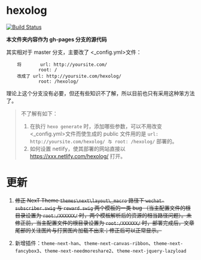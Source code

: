 # hexolog

[![Build Status](https://secure.travis-ci.org/kuleyu/hexolog.png
)](http://travis-ci.org/kuleyu/hexolog)

**本文件夹内容作为 gh-pages 分支的源代码**

其实相对于 master 分支，主要改了 <\_config.yml>文件：
```
	将		url: http://yoursite.com/
	  		root: /
	改成了	url: http://yoursite.com/hexolog/
			root: /hexolog/
```

理论上这个分支没有必要，但还有些知识不了解，所以目前也只有采用这种笨方法了。

> 不了解有如下：
> 1. 在执行 `hexo generate` 时，添加哪些参数，可以不用改变<\_config.yml>文件而使生成的 public 文件用的是 `url: http://yoursite.com/hexolog/ 与 root: /hexolog/` 部署的。
> 2. 如何设置 netlify，使其部署的网站直接以 https://xxx.netlify.com/hexolog/ 打开。


# 更新

1. ~~修正 NexT Theme `themes\next\layout\_macro` 路径下 `wechat-subscriber.swig` 与 `reward.swig` 两个模板的一类 bug （当主配置文件的根目录设置为 `root:/XXXXXX/` 时，两个模板解析后的资源的相当路径问题）。未修正前，当主配置文件的根目录设置为 `root:/XXXXXX/` 时，部署完成后，文章尾部的关注图片与打赏图片加载不出来；修正后可以正常显示。~~

2. 新增插件：`theme-next-han`、`theme-next-canvas-ribbon`、`theme-next-fancybox3`、`theme-next-needmoreshare2`、`theme-next-jquery-lazyload`